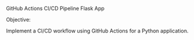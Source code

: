 GitHub Actions CI/CD Pipeline Flask App



Objective:

Implement a CI/CD workflow using GitHub Actions for a Python application.
